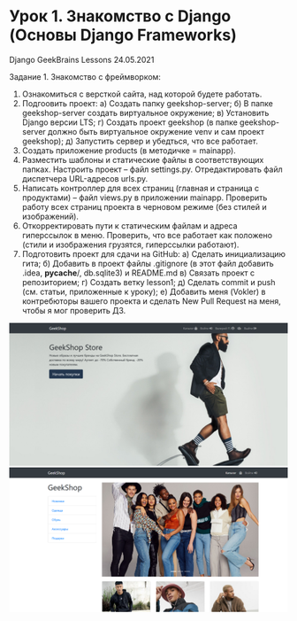 # Урок 1. Знакомство с Django (Основы Django Frameworks)
Django GeekBrains Lessons 24.05.2021 

Задание 1. Знакомство с фреймворком:
1. Ознакомиться с версткой сайта, над которой будете работать.
2. Подгоовить проект:
a) Создать папку geekshop-server;
б) В папке geekshop-server создать виртуальное окружение;
в) Установить Django версии LTS;
г) Создать проект geekshop (в папке geekshop-server должно быть виртуальное окружение venv и сам проект geekshop);
д) Запустить сервер и убедться, что все работает.
3. Создать приложение products (в методичке = mainapp).
4. Разместить шаблоны и статические файлы в соответствующих папках. Настроить проект – файл settings.py. Отредактировать файл диспетчера URL-адресов urls.py.
5. Написать контроллер для всех страниц (главная и страница с продуктами) – файл views.py в приложении mainapp. Проверить работу всех страниц проекта в черновом режиме (без стилей и изображений).
6. Откорректировать пути к статическим файлам и адреса гиперссылок в меню. Проверить, что все работает как положено (стили и изображения грузятся, гиперссылки работают).
7. Подготовить проект для сдачи на GitHub:
a) Сделать инициализацию гита;
б) Добавить в проект файлы .gitignore (в этот файл добавить .idea, __pycache__/, db.sqlite3) и README.md
в) Связать проект с репозиторием;
г) Создать ветку lesson1;
д) Сделать commit и push (см. статьи, приложенные к уроку);
е) Добавить меня (Vokler) в контребюторы вашего проекта и сделать New Pull Request на меня, чтобы я мог проверить ДЗ.

![Иллюстрация к проекту](https://github.com/TomMonaco27/django/blob/lesson-1/Index.png)
![Иллюстрация к проекту](https://github.com/TomMonaco27/django/blob/lesson-1/Products.png)

